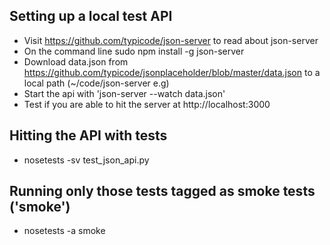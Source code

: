 ## Setting up a local test API
* Visit https://github.com/typicode/json-server to read about json-server
* On the command line sudo npm install -g json-server
* Download data.json from https://github.com/typicode/jsonplaceholder/blob/master/data.json to a local path (~/code/json-server e.g)
* Start the api with 'json-server --watch  data.json'
* Test if you are able to hit the server at http://localhost:3000

## Hitting the API with tests
* nosetests -sv test_json_api.py  

## Running only those tests tagged as smoke tests ('smoke')
* nosetests -a smoke

